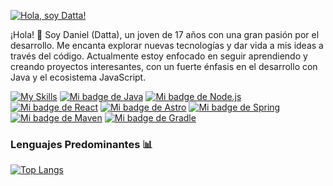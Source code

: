 [![Hola, soy Datta!](https://img.shields.io/badge/Hola,%20soy-Datta!-blue?style=for-the-badge&logo=github)](https://github.com/dattavw)

¡Hola! 👋 Soy Daniel (Datta), un joven de 17 años con una gran pasión por el desarrollo. Me encanta explorar nuevas tecnologías y dar vida a mis ideas a través del código. Actualmente estoy enfocado en seguir aprendiendo y creando proyectos interesantes, con un fuerte énfasis en el desarrollo con Java y el ecosistema JavaScript.

[![My Skills](https://skillicons.dev/icons?i=js,html,css,java,nodejs,npm,yarn,git,electron,react,astro,spring,maven,gradle)](https://skillicons.dev)
[![Mi badge de Java](https://img.shields.io/badge/Java-007396?style=for-the-badge&logo=openjdk&logoColor=white)](https://www.java.com)
[![Mi badge de Node.js](https://img.shields.io/badge/Node.js-43853D?style=for-the-badge&logo=nodedotjs&logoColor=white)](https://nodejs.org/es/)
[![Mi badge de React](https://img.shields.io/badge/React-20232A?style=for-the-badge&logo=react&logoColor=61DAFB)](https://react.dev/)
[![Mi badge de Astro](https://img.shields.io/badge/Astro-1A2B33?style=for-the-badge&logo=astro&logoColor=white)](https://astro.build/)
[![Mi badge de Spring](https://img.shields.io/badge/Spring-6DB335?style=for-the-badge&logo=spring&logoColor=white)](https://spring.io/)
[![Mi badge de Maven](https://img.shields.io/badge/Maven-C60E00?style=for-the-badge&logo=apache-maven&logoColor=white)](https://maven.apache.org/)
[![Mi badge de Gradle](https://img.shields.io/badge/Gradle-02303A?style=for-the-badge&logo=gradle&logoColor=white)](https://gradle.org/)

### Lenguajes Predominantes 📊

[![Top Langs](https://github-readme-stats.vercel.app/api/top-langs/?username=dattavw&layout=compact&langs_count=5&theme=dracula)](https://github.com/anuraghazra/github-readme-stats)
